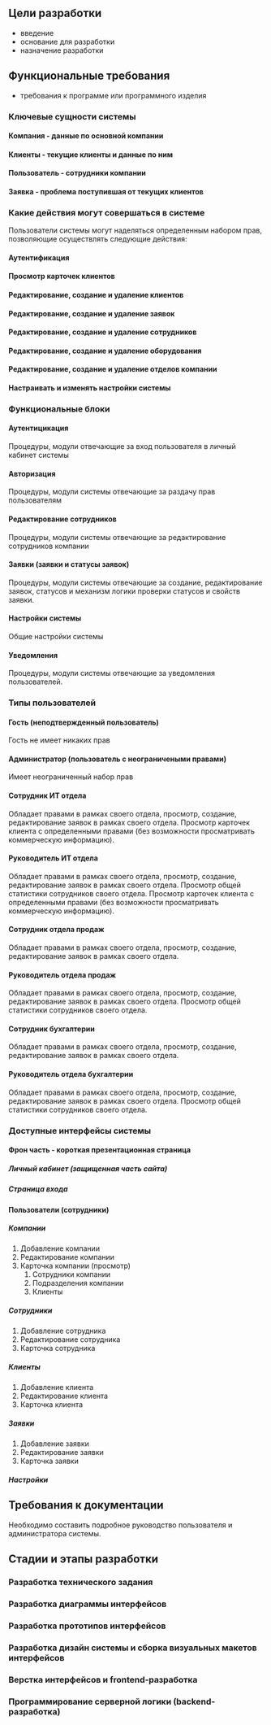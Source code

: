 ## Цели разработки
- введение
- основание для разработки
- назначение разработки

## Функциональные требования
- требования к программе или программного изделия

### Ключевые сущности системы
#### Компания - данные по основной компании
#### Клиенты - текущие клиенты и данные по ним
#### Пользователь - сотрудники компании
#### Заявка - проблема поступившая от текущих клиентов

### Какие действия могут совершаться в системе
Пользователи системы могут наделяться определенным набором прав, позволяющие осуществлять следующие действия:
#### Аутентификация
#### Просмотр карточек клиентов
#### Редактирование, создание и удаление клиентов
#### Редактирование, создание и удаление заявок
#### Редактирование, создание и удаление сотрудников
#### Редактирование, создание и удаление оборудования
#### Редактирование, создание и удаление отделов компании
#### Настраивать и изменять настройки системы

### Функциональные блоки

#### Аутентицикация 
Процедуры, модули отвечающие за вход пользователя в личный кабинет системы

#### Авторизация
Процедуры, модули системы отвечающие за раздачу прав пользователям

#### Редактирование сотрудников

Процедуры, модули системы отвечающие за редактирование сотрудников компании

#### Заявки (заявки и статусы заявок)
Процедуры, модули системы отвечающие за создание, редактирование заявок, статусов и механизм логики проверки статусов и свойств заявки.

#### Настройки системы
Общие настройки системы

#### Уведомления
Процедуры, модули системы отвечающие за уведомления пользователей.

### Типы пользователей
#### Гость (неподтвержденный пользователь)
Гость не имеет никаких прав

#### Администратор (пользователь с неограничеными правами)
Имеет неограниченный набор прав

#### Сотрудник ИТ отдела
Обладает правами в рамках своего отдела, просмотр, создание, редактирование заявок в рамках своего отдела.
Просмотр карточек клиента с определенными правами (без возможности просматривать коммерческую информацию).

#### Руководитель ИТ отдела
Обладает правами в рамках своего отдела, просмотр, создание, редактирование заявок в рамках своего отдела.
Просмотр общей статистики сотрудников своего отдела.
Просмотр карточек клиента с определенными правами (без возможности просматривать коммерческую информацию).


#### Сотрудник отдела продаж
Обладает правами в рамках своего отдела, просмотр, создание, редактирование заявок в рамках своего отдела.

#### Руководитель отдела продаж
Обладает правами в рамках своего отдела, просмотр, создание, редактирование заявок в рамках своего отдела.
Просмотр общей статистики сотрудников своего отдела.

#### Сотрудник бухгалтерии
Обладает правами в рамках своего отдела, просмотр, создание, редактирование заявок в рамках своего отдела.


#### Руководитель отдела бухгалтерии
Обладает правами в рамках своего отдела, просмотр, создание, редактирование заявок в рамках своего отдела.
Просмотр общей статистики сотрудников своего отдела.



### Доступные интерфейсы системы
#### Фрон часть - короткая презентационная страница


##### Личный кабинет (защищенная часть сайта)

##### Страница входа
#### Пользователи (сотрудники)
##### Компании 
   1. Добавление компании
   2. Редактирование компании
   3. Карточка компании (просмотр)
      1. Сотрудники компании
      2. Подразделения компании
      3. Клиенты
##### Сотрудники
   1. Добавление сотрудника
   2. Редактирование сотрудника
   3. Карточка сотрудника
##### Клиенты
   1. Добавление клиента
   2. Редактирование клиента
   3. Карточка клиента
##### Заявки
   1. Добавление заявки
   2. Редактирование заявки
   3. Карточка заявки
##### Настройки

## Требования к документации

Необходимо составить подробное руководство пользователя и администратора системы.



## Стадии и этапы разработки

### Разработка технического задания
### Разработка диаграммы интерфейсов
### Разработка прототипов интерфейсов
### Разработка дизайн системы и сборка визуальных макетов интерфейсов
### Верстка интерфейсов и frontend-разработка
### Программирование серверной логики (backend-разработка)
